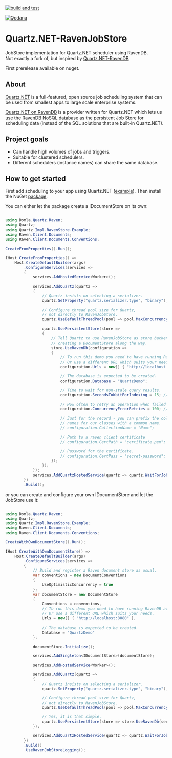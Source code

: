 [![build and test](https://github.com/JezhikLaas/quartznet-RavenJobStore/actions/workflows/build-and-test.yml/badge.svg)](https://github.com/JezhikLaas/quartznet-RavenJobStore/actions/workflows/build-and-test.yml)

[![Qodana](https://github.com/JezhikLaas/quartznet-RavenJobStore/actions/workflows/code_quality.yml/badge.svg)](https://github.com/JezhikLaas/quartznet-RavenJobStore/actions/workflows/code_quality.yml)


# Quartz.NET-RavenJobStore
JobStore implementation for Quartz.NET scheduler using RavenDB.<br>
Not exactly a fork of, but inspired by [Quartz.NET-RavenDB](https://github.com/ravendb/quartznet-RavenDB)

First prerelease available on nuget.

## About

[Quartz.NET](https://github.com/quartznet/quartznet) is a full-featured, open source job scheduling system that can be used from smallest apps to large scale enterprise systems.

[Quartz.NET on RavenDB](https://github.com/JezhikLaas/quartznet-RavenJobStore) is a provider written for Quartz.NET which lets us use the [RavenDB](https://ravendb.net/features) NoSQL database as the persistent Job Store for scheduling data (instead of the SQL solutions that are built-in Quartz.NET).

## Project goals
* Can handle high volumes of jobs and triggers.
* Suitable for clustered schedulers.
* Different schedulers (instance names) can share the same database.

## How to get started
First add scheduling to your app using Quartz.NET ([example](http://www.quartz-scheduler.net/documentation/quartz-2.x/quick-start.html)).
Then install the NuGet [package](https://www.nuget.org/packages/Domla.Quartz.RavenJobStore/).

You can either let the package create a IDocumentStore on its own:

```csharp

using Domla.Quartz.Raven;
using Quartz;
using Quartz.Impl.RavenStore.Example;
using Raven.Client.Documents;
using Raven.Client.Documents.Conventions;

CreateFromProperties().Run();

IHost CreateFromProperties() =>
    Host.CreateDefaultBuilder(args)
        .ConfigureServices(services =>
        {
            services.AddHostedService<Worker>();

            services.AddQuartz(quartz =>
            {
                // Quartz insists on selecting a serializer. 
                quartz.SetProperty("quartz.serializer.type", "binary");

                // Configure thread pool size for Quartz,
                // not directly to RavenJobStore.
                quartz.UseDefaultThreadPool(pool => pool.MaxConcurrency = 10);

                quartz.UsePersistentStore(store =>
                {
                    // Tell Quartz to use RavenJobStore as store backend,
                    // creating a DocumentStore along the way.
                    store.UseRavenDb(configuration =>
                    {
                        // To run this demo you need to have running RavenDB at http://localhost:8080.
                        // Or use a different URL which suits your needs.
                        configuration.Urls = new[] { "http://localhost:8080" };

                        // The database is expected to be created.
                        configuration.Database = "QuartzDemo";

                        // Time to wait for non-stale query results.
                        configuration.SecondsToWaitForIndexing = 15; // default

                        // How often to retry an operation when failed because of a concurrency exception.
                        configuration.ConcurrencyErrorRetries = 100; // default

                        // Just for the record - you can prefix the collection 
                        // names for our classes with a common name.
                        // configuration.CollectionName = "Name";

                        // Path to a raven client certificate
                        // configuration.CertPath = "certificate.pem";

                        // Password for the certificate.
                        // configuration.CertPass = "secret-password";
                    });
                });
            });
            services.AddQuartzHostedService(quartz => quartz.WaitForJobsToComplete = true);
        })
        .Build();

```

or you can create and configure your own IDocumentStore and let the JobStore use it:

```csharp

using Domla.Quartz.Raven;
using Quartz;
using Quartz.Impl.RavenStore.Example;
using Raven.Client.Documents;
using Raven.Client.Documents.Conventions;

CreateWithOwnDocumentStore().Run();

IHost CreateWithOwnDocumentStore() =>
    Host.CreateDefaultBuilder(args)
        .ConfigureServices(services =>
        {
            // Build and register a Raven document store as usual.
            var conventions = new DocumentConventions
            {
                UseOptimisticConcurrency = true
            };
            var documentStore = new DocumentStore
            {
                Conventions = conventions,
                // To run this demo you need to have running RavenDB at http://localhost:8080.
                // Or use a different URL which suits your needs.
                Urls = new[] { "http://localhost:8080" },
                    
                // The database is expected to be created.
                Database = "QuartzDemo"
            };

            documentStore.Initialize();

            services.AddSingleton<IDocumentStore>(documentStore);

            services.AddHostedService<Worker>();

            services.AddQuartz(quartz =>
            {
                // Quartz insists on selecting a serializer. 
                quartz.SetProperty("quartz.serializer.type", "binary");

                // Configure thread pool size for Quartz,
                // not directly to RavenJobStore.
                quartz.UseDefaultThreadPool(pool => pool.MaxConcurrency = 10);

                // Yes, it is that simple.
                quartz.UsePersistentStore(store => store.UseRavenDb(services));
            });

            services.AddQuartzHostedService(quartz => quartz.WaitForJobsToComplete = true);
        })
        .Build()
        .UseRavenJobStoreLogging();

```
